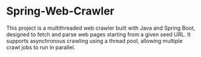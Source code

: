 # Spring-Web-Crawler
This project is a multithreaded web crawler built with Java and Spring Boot, designed to fetch and parse web pages starting from a given seed URL. It supports asynchronous crawling using a thread pool, allowing multiple crawl jobs to run in parallel.
